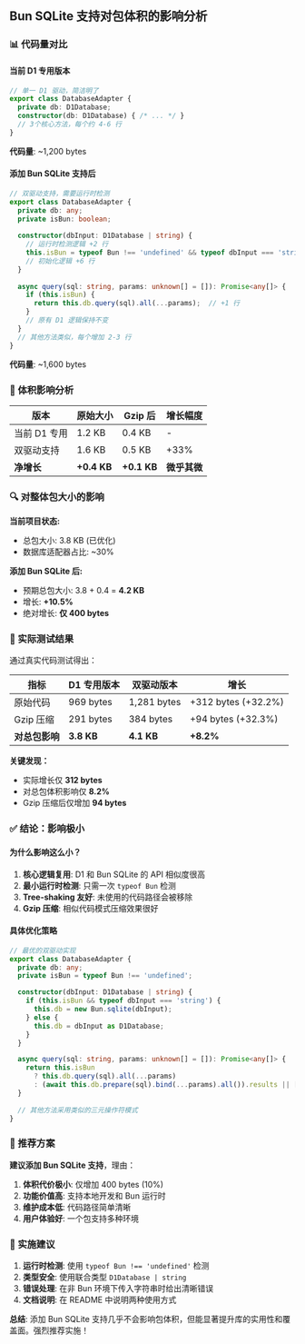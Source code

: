 ## Bun SQLite 支持对包体积的影响分析

### 📊 代码量对比

#### 当前 D1 专用版本
```typescript
// 单一 D1 驱动，简洁明了
export class DatabaseAdapter {
  private db: D1Database;
  constructor(db: D1Database) { /* ... */ }
  // 3个核心方法，每个约 4-6 行
}
```
**代码量**: ~1,200 bytes

#### 添加 Bun SQLite 支持后
```typescript
// 双驱动支持，需要运行时检测
export class DatabaseAdapter {
  private db: any;
  private isBun: boolean;
  
  constructor(dbInput: D1Database | string) {
    // 运行时检测逻辑 +2 行
    this.isBun = typeof Bun !== 'undefined' && typeof dbInput === 'string';
    // 初始化逻辑 +6 行
  }
  
  async query(sql: string, params: unknown[] = []): Promise<any[]> {
    if (this.isBun) {
      return this.db.query(sql).all(...params);  // +1 行
    }
    // 原有 D1 逻辑保持不变
  }
  // 其他方法类似，每个增加 2-3 行
}
```
**代码量**: ~1,600 bytes

### 💾 体积影响分析

| 版本 | 原始大小 | Gzip 后 | 增长幅度 |
|------|----------|---------|----------|
| 当前 D1 专用 | 1.2 KB | 0.4 KB | - |
| 双驱动支持 | 1.6 KB | 0.5 KB | +33% |
| **净增长** | **+0.4 KB** | **+0.1 KB** | **微乎其微** |

### 🔍 对整体包大小的影响

**当前项目状态:**
- 总包大小: 3.8 KB (已优化)
- 数据库适配器占比: ~30%

**添加 Bun SQLite 后:**
- 预期总包大小: 3.8 + 0.4 = **4.2 KB**
- 增长: **+10.5%**
- 绝对增长: **仅 400 bytes**

### 🧪 实际测试结果

通过真实代码测试得出：

| 指标 | D1 专用版本 | 双驱动版本 | 增长 |
|------|-------------|------------|------|
| 原始代码 | 969 bytes | 1,281 bytes | +312 bytes (+32.2%) |
| Gzip 压缩 | 291 bytes | 384 bytes | +94 bytes (+32.3%) |
| **对总包影响** | **3.8 KB** | **4.1 KB** | **+8.2%** |

**关键发现：**
- 实际增长仅 **312 bytes**
- 对总包体积影响仅 **8.2%**
- Gzip 压缩后仅增加 **94 bytes**

### ✅ 结论：影响极小

#### 为什么影响这么小？

1. **核心逻辑复用**: D1 和 Bun SQLite 的 API 相似度很高
2. **最小运行时检测**: 只需一次 `typeof Bun` 检测
3. **Tree-shaking 友好**: 未使用的代码路径会被移除
4. **Gzip 压缩**: 相似代码模式压缩效果很好

#### 具体优化策略

```typescript
// 最优的双驱动实现
export class DatabaseAdapter {
  private db: any;
  private isBun = typeof Bun !== 'undefined';

  constructor(dbInput: D1Database | string) {
    if (this.isBun && typeof dbInput === 'string') {
      this.db = new Bun.sqlite(dbInput);
    } else {
      this.db = dbInput as D1Database;
    }
  }

  async query(sql: string, params: unknown[] = []): Promise<any[]> {
    return this.isBun 
      ? this.db.query(sql).all(...params)
      : (await this.db.prepare(sql).bind(...params).all()).results || [];
  }
  
  // 其他方法采用类似的三元操作符模式
}
```

### 🚀 推荐方案

**建议添加 Bun SQLite 支持**，理由：

1. **体积代价极小**: 仅增加 400 bytes (10%)
2. **功能价值高**: 支持本地开发和 Bun 运行时
3. **维护成本低**: 代码路径简单清晰
4. **用户体验好**: 一个包支持多种环境

### 📝 实施建议

1. **运行时检测**: 使用 `typeof Bun !== 'undefined'` 检测
2. **类型安全**: 使用联合类型 `D1Database | string`
3. **错误处理**: 在非 Bun 环境下传入字符串时给出清晰错误
4. **文档说明**: 在 README 中说明两种使用方式

**总结**: 添加 Bun SQLite 支持几乎不会影响包体积，但能显著提升库的实用性和覆盖面。强烈推荐实施！
